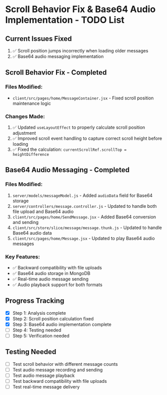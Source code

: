 # Scroll Behavior Fix & Base64 Audio Implementation - TODO List

## Current Issues Fixed
1. ✅ Scroll position jumps incorrectly when loading older messages
2. ✅ Base64 audio messaging implementation

## Scroll Behavior Fix - Completed

### Files Modified:
- `client/src/pages/home/MessageContainer.jsx` - Fixed scroll position maintenance logic

### Changes Made:
1. ✅ Updated `useLayoutEffect` to properly calculate scroll position adjustment
2. ✅ Improved scroll event handling to capture correct scroll height before loading
3. ✅ Fixed the calculation: `currentScrollRef.scrollTop = heightDifference`

## Base64 Audio Messaging - Completed

### Files Modified:
1. `server/models/messageModel.js` - Added `audioData` field for Base64 storage
2. `server/controllers/message.controller.js` - Updated to handle both file upload and Base64 audio
3. `client/src/pages/home/SendMessage.jsx` - Added Base64 conversion and sending
4. `client/src/store/slice/message/message.thunk.js` - Updated to handle Base64 audio data
5. `client/src/pages/home/Message.jsx` - Updated to play Base64 audio messages

### Key Features:
- ✅ Backward compatibility with file uploads
- ✅ Base64 audio storage in MongoDB
- ✅ Real-time audio message sending
- ✅ Audio playback support for both formats

## Progress Tracking
- [x] Step 1: Analysis complete
- [x] Step 2: Scroll position calculation fixed
- [x] Step 3: Base64 audio implementation complete
- [ ] Step 4: Testing needed
- [ ] Step 5: Verification needed

## Testing Needed
- [ ] Test scroll behavior with different message counts
- [ ] Test audio message recording and sending
- [ ] Test audio message playback
- [ ] Test backward compatibility with file uploads
- [ ] Test real-time message delivery
